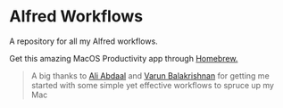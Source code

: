 # Alfred Workflows

A repository for all my Alfred workflows. 

Get this amazing MacOS Productivity app through [Homebrew.](https://formulae.brew.sh/cask/alfred#default)

> A big thanks to [Ali Abdaal](https://aliabdaal.com/saving-time-with-alfred/) and [Varun Balakrishnan](https://www.youtube.com/watch?v=x75ISa9KIdg) for getting me started with some simple yet effective workflows to spruce up my Mac


